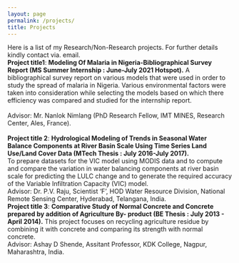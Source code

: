 ```yaml
---
layout: page
permalink: /projects/
title: Projects
---
```


Here is a list of my Research/Non-Research projects. For further details kindly contact via. email.
	<br>
		<b>Project title1</b>: <b>Modeling Of Malaria in Nigeria-Bibliographical Survey Report (MS Summer Internship : June-July 2021 Hotspot).</b>
A bibliographical survey report on various models that were used in order to study the spread of malaria in Nigeria. Various environmental factors were taken into consideration while selecting the models based on which there efficiency was compared and studied for the internship report.
        <br>		
Advisor: Mr. Nanlok Nimlang (PhD Research Fellow, IMT MINES, Research Center, Ales, France).
	<br>
	<br>
		<b>Project title 2</b>: <b>Hydrological Modeling of Trends in Seasonal Water Balance Components at River Basin Scale Using Time Series Land Use/Land Cover Data (MTech Thesis :  July 2016-July 2017).</b>
	<br>
To prepare datasets for the VIC model using MODIS data and to compute and compare the variation in water balancing components at river basin scale for predicting the LULC change and to generate the required accuracy of the Variable Infiltration Capacity (VIC) model.
	<br>
Advisor: Dr. P.V. Raju, Scientist ‘F’, HOD Water Resource Division, National Remote Sensing Center, Hyderabad, Telangana, India.
	<br>
		<b>Project title 3</b>: <b>Comparative Study of Normal Concrete and Concrete prepared by addition of Agriculture By- product (BE Thesis : July 2013 - April 2014).</b>
This project focuses on recycling agriculture residue by combining it with concrete and comparing its strength with normal concrete.
	<br>
Advisor: Ashay D Shende, Assitant Professor, KDK College, Nagpur, Maharashtra, India.
	<br>
</ul>
